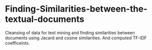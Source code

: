 # Finding-Similarities-between-the-textual-documents
Cleansing of data for text mining and finding similarities between documents using Jacard and cosine similarities. And computed TF-IDF coefficeints. 
